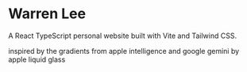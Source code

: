 # Warren Lee

A React TypeScript personal website built with Vite and Tailwind CSS.

inspired by the gradients from apple intelligence and google gemini
by apple liquid glass

